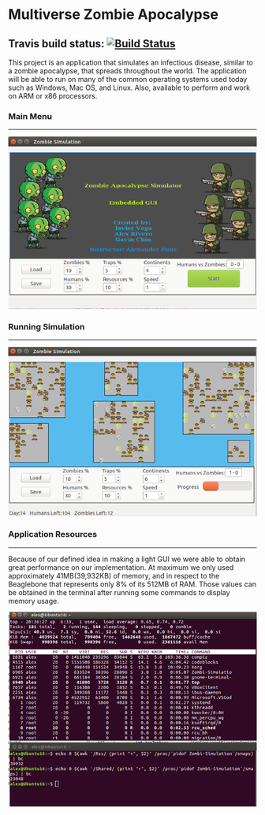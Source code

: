 # Multiverse Zombie Apocalypse

## Travis build status: [![Build Status](https://travis-ci.com/zombie-simulation-team/Zombie-Simulation.svg?branch=develop)](https://travis-ci.com/zombie-simulation-team/Zombie-Simulation)

This project is an application that simulates an infectious disease, similar to a zombie apocalypse, that spreads throughout the world. The application will be able to run on many of the common operating systems used today such as Windows, Mac OS, and Linux. Also, available to perform and work on ARM or x86 processors.

### Main Menu
---
<img src="images/MainMenu.png" width="600">

### Running Simulation
***
<img src="images/Simulation.png" width="600">

### Application Resources
***
Because of our defined idea in making a light GUI we were able to obtain great performance on our implementation. At maximum we only used approximately 41MB(39,932KB) of memory, and in respect to the Beaglebone that represents only 8% of its 512MB of RAM. Those values can be obtained in the terminal after running some commands to display memory usage.

<img src="images/Resources.png" width="600">
